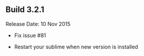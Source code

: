 Build 3.2.1
-----------
Release Date: 10 Nov 2015

* Fix issue #81

* Restart your sublime when new version is installed